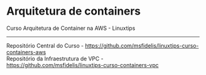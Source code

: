 # Arquitetura de containers
Curso Arquitetura de Container na AWS - Linuxtips
<hr>

Repositório Central do Curso - https://github.com/msfidelis/linuxtips-curso-containers-aws \
Repositório da Infraestrutura de VPC - https://github.com/msfidelis/linuxtips-curso-containers-vpc 
